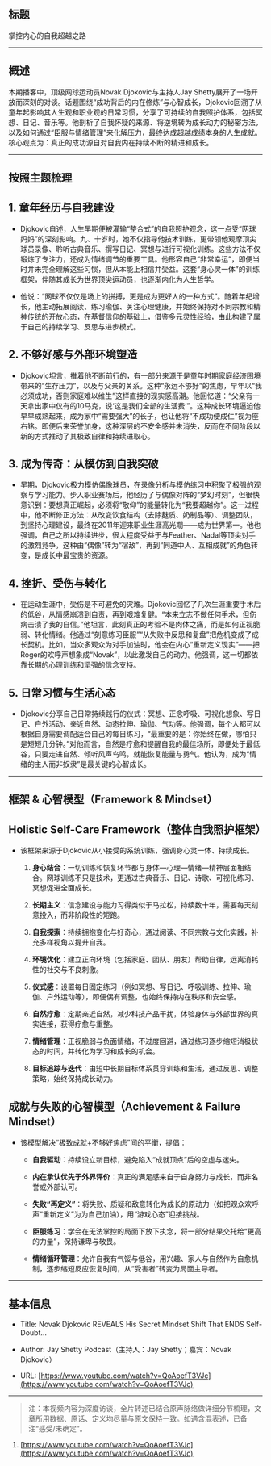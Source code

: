 ## 标题

掌控内心的自我超越之路

---

## 概述

本期播客中，顶级网球运动员Novak Djokovic与主持人Jay Shetty展开了一场开放而深刻的对谈。话题围绕“成功背后的内在修炼”与心智成长，Djokovic回溯了从童年起影响其人生观和职业观的日常习惯，分享了可持续的自我照护体系，包括冥想、日记、音乐等。他剖析了自我怀疑的来源、将逆境转为成长动力的秘密方法，以及如何通过“臣服与情绪管理”来化解压力，最终达成超越成绩本身的人生成就。核心观点为：真正的成功源自对自我内在持续不断的精进和成长。

---

## 按照主题梳理

## 1. 童年经历与自我建设

- Djokovic自述，人生早期便被灌输“整合式”的自我照护观念，这一点受“网球妈妈”的深刻影响。九、十岁时，她不仅指导他技术训练，更带领他观摩顶尖球员录像、聆听古典音乐、撰写日记、冥想与进行可视化训练。这些方法不仅锻炼了专注力，还成为情绪调节的重要工具。他形容自己“非常幸运”，即便当时并未完全理解这些习惯，但从本能上相信并受益。这套“身心灵一体”的训练框架，伴随其成长为世界顶尖运动员，也逐渐内化为人生哲学。
    
- 他说：“网球不仅仅是场上的拼搏，更是成为更好人的一种方式”。随着年纪增长，他主动拓展阅读、练习瑜伽、关注心理健康，并始终保持对不同宗教和精神传统的开放心态，在基督信仰的基础上，借鉴多元灵性经验，由此构建了属于自己的持续学习、反思与进步模式。
    

## 2. 不够好感与外部环境塑造

- Djokovic坦言，推着他不断前行的，有一部分来源于是童年时期家庭经济困境带来的“生存压力”，以及与父亲的关系。这种“永远不够好”的焦虑，早年以“我必须成功，否则家庭难以维生”这样直接的现实感高潮。他回忆道：“父亲有一天拿出家中仅有的10马克，说‘这是我们全部的生活费’”。这种成长环境逼迫他早早成熟起来，成为家中“需要强大”的长子，也让他将“不成功便成仁”视为座右铭。即便后来荣誉加身，这种深层的不安全感并未消失，反而在不同阶段以新的方式推动了其极致自律和持续进取心。
    

## 3. 成为传奇：从模仿到自我突破

- 早期，Djokovic极力模仿偶像球员，在录像分析与模仿练习中积聚了极强的观察与学习能力。步入职业赛场后，他经历了与偶像对阵的“梦幻时刻”，但很快意识到：要想真正崛起，必须将“敬仰”的能量转化为“我要超越你”。这一过程中，他不断修正方法：从改变饮食结构（去除麸质、奶制品等）、调整团队，到坚持心理建设，最终在2011年迎来职业生涯高光期——成为世界第一。他也强调，自己之所以持续进步，很大程度受益于与Feather、Nadal等顶尖对手的激烈竞争，这种由“偶像”转为“宿敌”，再到“同道中人、互相成就”的角色转变，是成长中最宝贵的资源。
    

## 4. 挫折、受伤与转化

- 在运动生涯中，受伤是不可避免的灾难。Djokovic回忆了几次生涯重要手术后的低谷，从情感崩溃到自责，再到艰难复健。“本来立志不做任何手术，但伤病击溃了我的自信。”他坦言，此刻真正的考验不是肉体之痛，而是如何正视脆弱、转化情绪。他通过“刻意练习臣服”“从失败中反思和复盘”把危机变成了成长契机。比如，当众多观众为对手加油时，他会在内心“重新定义现实”——把Roger的欢呼声想象成“Novak”，以此激发自己的动力。他强调，这一切都依靠长期的心理训练和坚强的信念支持。
    

## 5. 日常习惯与生活心态

- Djokovic分享自己日常持续践行的仪式：冥想、正念呼吸、可视化想象、写日记、户外活动、亲近自然、动态拉伸、瑜伽、气功等。他强调，每个人都可以根据自身需要调配适合自己的每日练习，“最重要的是：你始终在做，哪怕只是短短几分钟。”对他而言，自然是疗愈和提醒自我的最佳场所，即便处于最低谷，只要走进自然、倾听风声鸟鸣，就能恢复能量与勇气。他认为，成为“情绪的主人而非奴隶”是最关键的心智成长。
    

---

## 框架 & 心智模型（Framework & Mindset）

## Holistic Self-Care Framework（整体自我照护框架）

- 该框架来源于Djokovic从小接受的系统训练，强调身心灵一体、持续成长。
    
    1. **身心结合**：一切训练和恢复环节都与身体—心理—情绪—精神层面相结合。网球训练不只是技术，更通过古典音乐、日记、诗歌、可视化练习、冥想促进全面成长。
        
    2. **长期主义**：信念建设与能力习得类似于马拉松，持续数十年，需要每天刻意投入，而非阶段性的短跑。
        
    3. **自我探索**：持续拥抱变化与好奇心，通过阅读、不同宗教与文化实践，补充多样视角以提升自我。
        
    4. **环境优化**：建立正向环境（包括家庭、团队、朋友）帮助自律，远离消耗性的社交与不良刺激。
        
    5. **仪式感**：设置每日固定练习（例如冥想、写日记、呼吸训练、拉伸、瑜伽、户外运动等），即便偶有调整，也始终保持内在秩序和安全感。
        
    6. **自然疗愈**：定期亲近自然，减少科技产品干扰，体验身体与外部世界的真实连接，获得疗愈与重整。
        
    7. **情绪管理**：正视脆弱与负面情绪，不过度回避，通过练习逐步缩短消极状态的时间，并转化为学习和成长的机会。
        
    8. **目标追踪与迭代**：由短中长期目标体系贯穿训练和生活，通过反思、调整策略，始终保持成长动力。
        

## 成就与失败的心智模型（Achievement & Failure Mindset）

- 该模型解决“极致成就+不够好焦虑”间的平衡，提倡：
    
    - **自我驱动**：持续设立新目标，避免陷入“成就顶点”后的空虚与迷失。
        
    - **内在承认优先于外界评价**：真正的满足感来自于自身努力与成长，而非名誉或外部认可。
        
    - **失败“再定义”**：将失败、质疑和敌意转化为成长的原动力（如把观众欢呼声“重新定义”为为自己加油），用“游戏心态”迎接挑战。
        
    - **臣服练习**：学会在无法掌控的局面下放下执念，将一部分结果交托给“更高的力量”，保持谦卑与敬畏。
        
    - **情绪循环管理**：允许自我有气馁与低谷，用兴趣、家人与自然作为自愈机制，逐步缩短反应恢复时间，从“受害者”转变为局面主导者。
        

---

## 基本信息

- Title: Novak Djokovic REVEALS His Secret Mindset Shift That ENDS Self-Doubt...
    
- Author: Jay Shetty Podcast（主持人：Jay Shetty；嘉宾：Novak Djokovic）
    
- URL: [https://www.youtube.com/watch?v=QoAoefT3VJc](https://www.youtube.com/watch?v=QoAoefT3VJc)
    

---

> 注：本视频内容为深度访谈，全片转述已结合原声脉络做详细分节梳理，文章所用数据、原话、定义均尽量与原文保持一致。如遇含混表述，已备注“感受/未确定”。

1. [https://www.youtube.com/watch?v=QoAoefT3VJc](https://www.youtube.com/watch?v=QoAoefT3VJc)